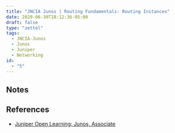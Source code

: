 ```yaml
---
title: "JNCIA Junos | Routing Fundamentals: Routing Instances"
date: 2020-06-30T18:12:36-05:00
draft: false
type: "zettel"
tags:
  - JNCIA-Junos
  - Junos
  - Juniper
  - Networking
id: 
  - "5"
---
```

## Notes


## References
  * [Juniper Open Learning: Junos, Associate](https://cloud.contentraven.com/junosgenius/learningpath-detail/1004/3/0/1)
